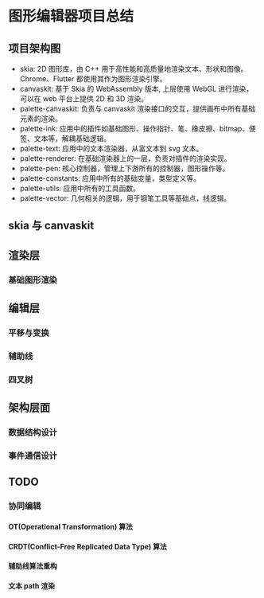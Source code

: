 # 图形编辑器项目总结

<script setup>
import FigmaContainer from '/components/FigmaContainer.vue'
</script>

## 项目架构图

<FigmaContainer url="https://www.figma.com/file/E2utI9rEseFTc7tJ3Bbl9o/blog?type=whiteboard&node-id=1266%3A432&t=VhmgWJhomfVcVNWz-1"/>

- skia: 2D 图形库，由 C++ 用于高性能和高质量地渲染文本、形状和图像。Chrome、Flutter 都使用其作为图形渲染引擎。
- canvaskit: 基于 Skia 的 WebAssembly 版本, 上层使用 WebGL 进行渲染，可以在 web 平台上提供 2D 和 3D 渲染。
- palette-canvaskit: 负责与 canvaskit 渲染接口的交互，提供画布中所有基础元素的渲染。
- palette-ink: 应用中的插件如基础图形、操作指针、笔、橡皮擦、bitmap、便签、文本等，解耦基础逻辑。
- palette-text: 应用中的文本渲染器，从富文本到 svg 文本。
- palette-renderer: 在基础渲染器上的一层，负责对插件的渲染实现。
- palette-pen: 核心控制器，管理上下游所有的控制器，图形操作等。
- palette-constants: 应用中所有的基础变量，类型定义等。
- palette-utils: 应用中所有的工具函数。
- palette-vector: 几何相关的逻辑，用于钢笔工具等基础点，线逻辑。

## skia 与 canvaskit

## 渲染层

### 基础图形渲染

## 编辑层

### 平移与变换

### 辅助线

### 四叉树

## 架构层面

### 数据结构设计

### 事件通信设计

### 

## TODO

### 协同编辑

#### OT(Operational Transformation) 算法

#### CRDT(Conflict-Free Replicated Data Type) 算法

#### 辅助线算法重构

#### 文本 path 渲染

